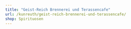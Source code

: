 ```yaml
---
title: "Geist-Reich Brennerei und Terassencafe"
url: /kunreuth/geist-reich-brennerei-und-terassencafe/
shop: Spirituosen
---
```

